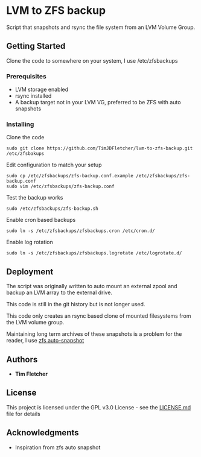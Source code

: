 # LVM to ZFS backup

Script that snapshots and rsync the file system from an LVM Volume Group.

## Getting Started

Clone the code to somewhere on your system, I use /etc/zfsbackups

### Prerequisites

* LVM storage enabled
* rsync installed
* A backup target not in your LVM VG, preferred to be ZFS with auto snapshots

### Installing

Clone the code

```
sudo git clone https://github.com/TimJDFletcher/lvm-to-zfs-backup.git /etc/zfsbakups
```

Edit configuration to match your setup

```
sudo cp /etc/zfsbackups/zfs-backup.conf.example /etc/zfsbackups/zfs-backup.conf
sudo vim /etc/zfsbackups/zfs-backup.conf
```

Test the backup works

```
sudo /etc/zfsbackups/zfs-backup.sh
```

Enable cron based backups

```
sudo ln -s /etc/zfsbackups/zfsbackups.cron /etc/cron.d/
```

Enable log rotation

```
sudo ln -s /etc/zfsbackups/zfsbackups.logrotate /etc/logrotate.d/
```

## Deployment

The script was originally written to auto mount an external zpool and backup an LVM array
to the external drive.

This code is still in the git history but is not longer used.

This code only creates an rsync based clone of mounted filesystems from the LVM volume group.

Maintaining long term archives of these snapshots is a problem for the reader, 
I use [zfs auto-snapshot](https://github.com/zfsonlinux/zfs-auto-snapshot)

## Authors

* **Tim Fletcher**

## License

This project is licensed under the GPL v3.0 License - see the [LICENSE.md](LICENSE.md) file for details

## Acknowledgments

* Inspiration from zfs auto snapshot